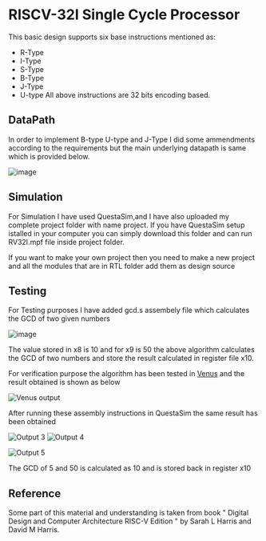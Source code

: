 # RISCV-32I Single Cycle Processor

This basic design supports six base 
instructions mentioned as:
- R-Type
- I-Type
- S-Type
- B-Type
- J-Type
- U-type
All above instructions are 32 bits
encoding based.

## DataPath 

In order to implement B-type U-type and J-Type I did some ammendments according to the requirements but the main underlying datapath is same which is provided below.

![image](https://user-images.githubusercontent.com/104595329/197416834-bcc748b4-37fa-4ef3-b8af-6382d945a948.png)

## Simulation

For Simulation I have used QuestaSim,and I have also
uploaded my complete project folder with name project. If you 
have QuestaSim setup istalled in your computer you can 
simply download this folder and can run RV32I.mpf file 
inside project folder.

If you want to make your own project then you
 need to make a new project and all the modules
  that are in RTL folder add them as design source
  
##  Testing

For Testing purposes I have added gcd.s assembely file 
which calculates the GCD of two given numbers 

![image](https://user-images.githubusercontent.com/104595329/197416151-393dc260-e1c0-4e93-90ad-f333fb8c155b.png)

The value stored in x8 is 10 and for x9 is 50 the above algorithm calculates the GCD of two numbers and store the result calculated in register file x10.

For verification purpose the algorithm has been tested in [Venus](https://venus.kvakil.me/) and the result obtained is shown as below

![Venus output ](https://user-images.githubusercontent.com/104595329/197414793-5680a17d-1f04-44a1-a995-cdb67c718028.png)

After running these assembly instructions in 
QuestaSim the same result has been obtained

![Output 3](https://user-images.githubusercontent.com/104595329/197414772-f820b91b-b5ae-40e5-ae26-f04ec3e59e60.png)
![Output 4](https://user-images.githubusercontent.com/104595329/197414788-29261201-a37f-4e3c-b788-ff2b62b19d32.png)

![Output 5](https://user-images.githubusercontent.com/104595329/197414791-3a07c12a-dda9-40c8-b40e-1f42dc83b055.png)

The GCD of 5 and 50 is calculated as 10 and is stored back in register x10



## Reference

 Some part of this material and understanding is taken from book " Digital Design and Computer Architecture RISC-V Edition " by Sarah L Harris and David M Harris.
